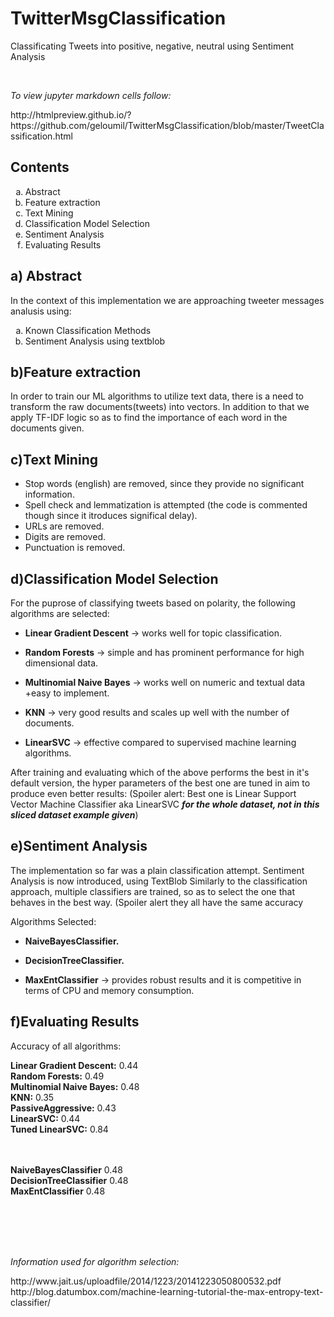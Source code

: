 # TwitterMsgClassification
Classificating Tweets into positive, negative, neutral using Sentiment Analysis

<br>
<p><i>To view jupyter markdown cells follow:</p></i>
http://htmlpreview.github.io/?https://github.com/geloumil/TwitterMsgClassification/blob/master/TweetClassification.html

Contents
--------
<ol type="a">
  <li>Abstract</li>
  <li>Feature extraction</li>
  <li>Text Mining</li>
  <li>Classification Model Selection</li>
  <li>Sentiment Analysis</li>
  <li>Evaluating Results</li>
  </ol>  
  
a) Abstract
-----------
In the context of this implementation we are approaching tweeter messages analusis using:
<ol type="a">
<li>Known Classification Methods</li>
 <li>Sentiment Analysis using textblob</li>
</ol>

b)Feature extraction
--------------------
In order to train our ML algorithms to utilize text data, there is a need to transform the raw documents(tweets)
into vectors. In addition to that we apply TF-IDF logic so as to find the importance of each word in the documents given.

c)Text Mining
--------------
<ul>
<li>Stop words (english) are removed, since they provide no significant information.</li>
<li>Spell check and lemmatization is attempted (the code is commented though since it itroduces significal delay).</li>
<li>URLs are removed.</li>
<li>Digits are removed.</li>
<li>Punctuation is removed.</li>
</ul>

d)Classification Model Selection
---------------------------------
For the puprose of classifying tweets based on polarity, the following algorithms are selected:
<ul>
<li><p><b>Linear Gradient Descent</b> &rarr; works well for topic classification.</p></li>
<li><p><b>Random Forests</b> &rarr; simple and has prominent performance for high dimensional data.</p></li>
<li><p><b>Multinomial Naive Bayes</b> &rarr; works well on numeric and textual data +easy to implement.</p></li>
<li><p><b>KNN</b> &rarr; very good results and scales up well with the number of documents.</p></li>
<li><p><b>LinearSVC</b> &rarr; effective compared to supervised machine learning algorithms.</p></li>
</ul>

After training and evaluating which of the above performs the best in it's default version,
the hyper parameters of the best one are tuned in aim to produce even better results:
(Spoiler alert: Best one is Linear Support Vector Machine Classifier aka LinearSVC ***for the whole dataset,
 not in this sliced dataset example given***)

e)Sentiment Analysis
--------------------
The implementation so far was a plain classification attempt. Sentiment Analysis is now introduced, using TextBlob
Similarly to the classification approach, multiple classifiers are trained, so as to select the one that behaves
in the best way.
(Spoiler alert they all have the same accuracy

Algorithms Selected:
<ul>
<li><p><b>NaiveBayesClassifier.</b></p></li>
<li><p><b>DecisionTreeClassifier.</b></p></li>
<li><p><b>MaxEntClassifier</b> &rarr; provides robust results and it is competitive in terms of CPU and memory consumption.</p></li>
</ul>


f)Evaluating Results
--------------------
Accuracy of all algorithms:

  <strong>Linear Gradient Descent:</strong>        0.44<br>
  <strong>Random Forests:</strong>                 0.49<br>
  <strong>Multinomial Naive Bayes:</strong>        0.48<br>
  <strong>KNN:</strong>                            0.35<br>
  <strong>PassiveAggressive:</strong>              0.43<br>
  <strong>LinearSVC:</strong>                      0.44<br>
  <strong>Tuned LinearSVC:</strong>                0.84<br>

  <br><br>
  <strong>NaiveBayesClassifier</strong>           0.48<br>
  <strong>DecisionTreeClassifier</strong>         0.48<br>
  <strong>MaxEntClassifier</strong>               0.48<br>

<br><br><br><br>  
<p><i>Information used for algorithm selection:</i></p>
http://www.jait.us/uploadfile/2014/1223/20141223050800532.pdf<BR>
http://blog.datumbox.com/machine-learning-tutorial-the-max-entropy-text-classifier/

